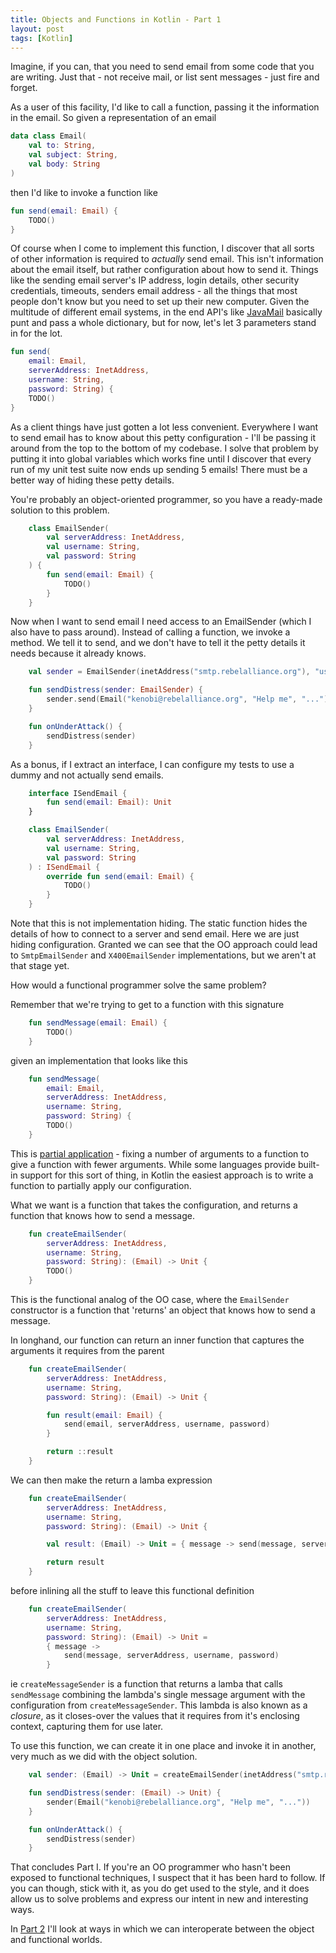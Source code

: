 ```yaml
---
title: Objects and Functions in Kotlin - Part 1
layout: post
tags: [Kotlin]
---
```



Imagine, if you can, that you need to send email from some code that you are writing. Just that - not receive mail, or list sent messages - just fire and forget.

As a user of this facility, I'd like to call a function, passing it the information in the email. So given a representation of an email

```kotlin
data class Email(
    val to: String,
    val subject: String,
    val body: String
)
```

then I'd like to invoke a function like

```kotlin
fun send(email: Email) {
    TODO()
}
```

Of course when I come to implement this function, I discover that all sorts of other information is required to *actually* send email. This isn't information about the email itself, but rather configuration about how to send it. Things like the sending email server's IP address, login details, other security credentials, timeouts, senders email address - all the things that most people don't know but you need to set up their new computer. Given the multitude of different email systems, in the end API's like [JavaMail](https://javamail.java.net/nonav/docs/api/) basically punt and pass a whole dictionary, but for now, let's let 3 parameters stand in for the lot.

```kotlin
fun send(
    email: Email,
    serverAddress: InetAddress,
    username: String,
    password: String) {
    TODO()
}
```

As a client things have just gotten a lot less convenient. Everywhere I want to send email has to know about this petty configuration - I'll be passing it around from the top to the bottom of my codebase. I solve that problem by putting it into global variables which works fine until I discover that every run of my unit test suite now ends up sending 5 emails! There must be a better way of hiding these petty details.

You're probably an object-oriented programmer, so you have a ready-made solution to this problem.

```kotlin
    class EmailSender(
        val serverAddress: InetAddress,
        val username: String,
        val password: String
    ) {
        fun send(email: Email) {
            TODO()
        }
    }
```

Now when I want to send email I need access to an EmailSender (which I also have to pass around). Instead of calling a function, we invoke a method. We tell it to send, and we don't have to tell it the petty details it needs because it already knows.


```kotlin
    val sender = EmailSender(inetAddress("smtp.rebelalliance.org"), "username", "password")

    fun sendDistress(sender: EmailSender) {
        sender.send(Email("kenobi@rebelalliance.org", "Help me", "..."))
    }

    fun onUnderAttack() {
        sendDistress(sender)
    }
```

As a bonus, if I extract an interface, I can configure my tests to use a dummy and not actually send emails.

```kotlin
    interface ISendEmail {
        fun send(email: Email): Unit
    }

    class EmailSender(
        val serverAddress: InetAddress,
        val username: String,
        val password: String
    ) : ISendEmail {
        override fun send(email: Email) {
            TODO()
        }
    }
```

Note that this is not implementation hiding. The static function hides the details of how to connect to a server and send email. Here we are just hiding configuration. Granted we can see that the OO approach could lead to `SmtpEmailSender` and `X400EmailSender` implementations, but we aren't at that stage yet.

How would a functional programmer solve the same problem?

Remember that we're trying to get to a function with this signature

```kotlin
    fun sendMessage(email: Email) {
        TODO()
    }
```

given an implementation that looks like this

```kotlin
    fun sendMessage(
        email: Email,
        serverAddress: InetAddress,
        username: String,
        password: String) {
        TODO()
    }
```

This is [partial application](https://en.wikipedia.org/wiki/Partial_application) - fixing a number of arguments to a function to give a function with fewer arguments. While some languages provide built-in support for this sort of thing, in Kotlin the easiest approach is to write a function to partially apply our configuration.

What we want is a function that takes the configuration, and returns a function that knows how to send a message.


```kotlin
    fun createEmailSender(
        serverAddress: InetAddress,
        username: String,
        password: String): (Email) -> Unit {
        TODO()
    }
```

This is the functional analog of the OO case, where the `EmailSender` constructor is a function that 'returns' an object that knows how to send a message.

In longhand, our function can return an inner function that captures the arguments it requires from the parent

```kotlin
    fun createEmailSender(
        serverAddress: InetAddress,
        username: String,
        password: String): (Email) -> Unit {

        fun result(email: Email) {
            send(email, serverAddress, username, password)
        }

        return ::result
    }
```

We can then make the return a lamba expression

```kotlin
    fun createEmailSender(
        serverAddress: InetAddress,
        username: String,
        password: String): (Email) -> Unit {

        val result: (Email) -> Unit = { message -> send(message, serverAddress, username, password) }

        return result
    }
```

before inlining all the stuff to leave this functional definition

```kotlin
    fun createEmailSender(
        serverAddress: InetAddress,
        username: String,
        password: String): (Email) -> Unit =
        { message ->
            send(message, serverAddress, username, password)
        }
```

ie `createMessageSender` is a function that returns a lamba that calls `sendMessage` combining the lambda's single message argument with the configuration from `createMessageSender`. This lambda is also known as a *closure*, as it closes-over the values that it requires from it's enclosing context, capturing them for use later.

To use this function, we can create it in one place and invoke it in another, very much as we did with the object solution.

```kotlin
    val sender: (Email) -> Unit = createEmailSender(inetAddress("smtp.rebelalliance.org"), "username", "password")

    fun sendDistress(sender: (Email) -> Unit) {
        sender(Email("kenobi@rebelalliance.org", "Help me", "..."))
    }

    fun onUnderAttack() {
        sendDistress(sender)
    }
```

That concludes Part I. If you're an OO programmer who hasn't been exposed to functional techniques, I suspect that it has been hard to follow. If you can though, stick with it, as you do get used to the style, and it does allow us to solve problems and express our intent in new and interesting ways.

In [Part 2](objects-and-functions-in-kotlin-part2.html) I'll look at ways in which we can interoperate between the object and functional worlds.


